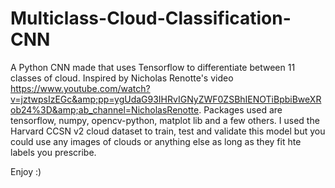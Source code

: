 # Multiclass-Cloud-Classification-CNN
A Python CNN made that uses Tensorflow to differentiate between 11 classes of cloud. Inspired by Nicholas Renotte's video https://www.youtube.com/watch?v=jztwpsIzEGc&amp;pp=ygUdaG93IHRvIGNyZWF0ZSBhIENOTiBpbiBweXRob24%3D&amp;ab_channel=NicholasRenotte.
Packages used are tensorflow, numpy, opencv-python, matplot lib and a few others. I used the Harvard CCSN v2 cloud dataset to train, test and validate this model but you could use any images of clouds or anything else as long as they fit hte labels you prescribe.

Enjoy :)
